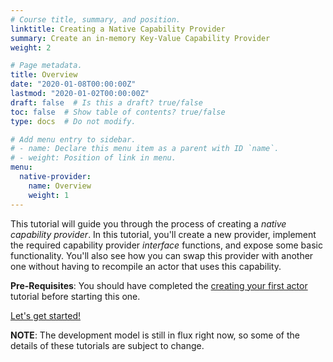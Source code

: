 ```yaml
---
# Course title, summary, and position.
linktitle: Creating a Native Capability Provider
summary: Create an in-memory Key-Value Capability Provider
weight: 2

# Page metadata.
title: Overview
date: "2020-01-08T00:00:00Z"
lastmod: "2020-01-02T00:00:00Z"
draft: false  # Is this a draft? true/false
toc: false  # Show table of contents? true/false
type: docs  # Do not modify.

# Add menu entry to sidebar.
# - name: Declare this menu item as a parent with ID `name`.
# - weight: Position of link in menu.
menu:
  native-provider:
    name: Overview
    weight: 1
---
```


This tutorial will guide you through the process of creating a _native capability provider_. In this tutorial, you'll create a new provider, implement the required capability provider _interface_ functions, and expose some basic functionality. You'll also see how you can swap this provider with another one without having to recompile an actor that uses this capability.

**Pre-Requisites**: You should have completed the [creating your first actor](/tutorials/first-actor) tutorial before starting this one.

[Let's get started!](/tutorials/native-provider/create_project)

**NOTE**: The development model is still in flux right now, so some of the details of these tutorials are subject to change.
